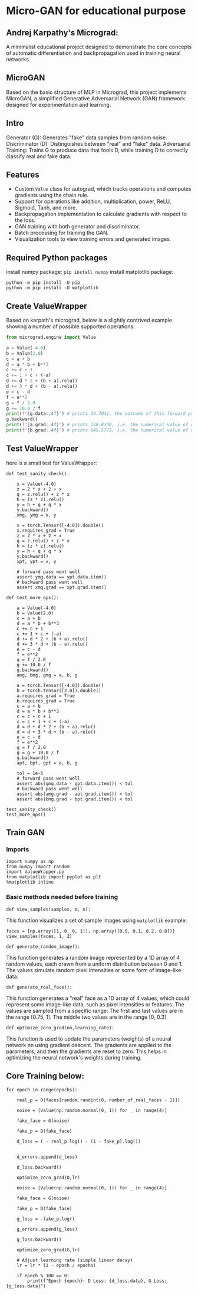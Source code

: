 # Micro-GAN for educational purpose
## Andrej Karpathy's Micrograd: 
A minimalist educational project designed to demonstrate the core concepts of automatic differentiation and backpropagation used in training neural networks. 
## MicroGAN
Based on the basic structure of MLP in Micrograd, this project implements MicroGAN, a simplified Generative Adversarial Network (GAN) framework designed for experimentation and learning. 
## Intro
Generator (G): Generates "fake" data samples from random noise.
Discriminator (D): Distinguishes between "real" and "fake" data.
Adversarial Training: Trains G to produce data that fools D, while training D to correctly classify real and fake data. 

## Features

- Custom `Value` class for autograd, which tracks operations and computes gradients using the chain rule.
- Support for operations like addition, multiplication, power, ReLU, Sigmoid, Tanh, and more.
- Backpropagation implementation to calculate gradients with respect to the loss.
- GAN training with both generator and discriminator.
- Batch processing for training the GAN.
- Visualization tools to view training errors and generated images.

## Required Python packages
install numpy package: 
`pip install numpy` 
install matplotlib package: 
```
python -m pip install -U pip
python -m pip install -U matplotlib
```
## Create ValueWrapper 

Based on karpath's micrograd, below is a slightly contrived example showing a number of possible supported operations:

```python
from micrograd.engine import Value

a = Value(-4.0)
b = Value(2.0)
c = a + b
d = a * b + b**3
c += c + 1
c += 1 + c + (-a)
d += d * 2 + (b + a).relu()
d += 3 * d + (b - a).relu()
e = c - d
f = e**2
g = f / 2.0
g += 10.0 / f
print(f'{g.data:.4f}') # prints 24.7041, the outcome of this forward pass
g.backward()
print(f'{a.grad:.4f}') # prints 138.8338, i.e. the numerical value of dg/da
print(f'{b.grad:.4f}') # prints 645.5773, i.e. the numerical value of dg/db
```


## Test ValueWrapper 
here is a small test for ValueWrapper: 
```
def test_sanity_check():

    x = Value(-4.0)
    z = 2 * x + 2 + x
    q = z.relu() + z * x
    h = (z * z).relu()
    y = h + q + q * x
    y.backward()
    xmg, ymg = x, y

    x = torch.Tensor([-4.0]).double()
    x.requires_grad = True
    z = 2 * x + 2 + x
    q = z.relu() + z * x
    h = (z * z).relu()
    y = h + q + q * x
    y.backward()
    xpt, ypt = x, y

    # forward pass went well
    assert ymg.data == ypt.data.item()
    # backward pass went well
    assert xmg.grad == xpt.grad.item()

def test_more_ops():

    a = Value(-4.0)
    b = Value(2.0)
    c = a + b
    d = a * b + b**3
    c += c + 1
    c += 1 + c + (-a)
    d += d * 2 + (b + a).relu()
    d += 3 * d + (b - a).relu()
    e = c - d
    f = e**2
    g = f / 2.0
    g += 10.0 / f
    g.backward()
    amg, bmg, gmg = a, b, g

    a = torch.Tensor([-4.0]).double()
    b = torch.Tensor([2.0]).double()
    a.requires_grad = True
    b.requires_grad = True
    c = a + b
    d = a * b + b**3
    c = c + c + 1
    c = c + 1 + c + (-a)
    d = d + d * 2 + (b + a).relu()
    d = d + 3 * d + (b - a).relu()
    e = c - d
    f = e**2
    g = f / 2.0
    g = g + 10.0 / f
    g.backward()
    apt, bpt, gpt = a, b, g

    tol = 1e-6
    # forward pass went well
    assert abs(gmg.data - gpt.data.item()) < tol
    # backward pass went well
    assert abs(amg.grad - apt.grad.item()) < tol
    assert abs(bmg.grad - bpt.grad.item()) < tol

test_sanity_check()
test_more_ops()
```

## Train GAN 
### Imports 
```
import numpy as np
from numpy import random
import ValueWrapper.py
from matplotlib import pyplot as plt
%matplotlib inline
```
### Basic methods needed before training
```
def view_samples(samples, m, n):
```
This function visualizes a set of sample images using `matplotlib`
example: 
```
faces = [np.array([1, 0, 0, 1]), np.array([0.9, 0.1, 0.2, 0.8])]
view_samples(faces, 1, 2)
```
```
def generate_random_image():
```
This function generates a random image represented by a 1D array of 4 random values, each drawn from a uniform distribution between 0 and 1. The values simulate random pixel intensities or some form of image-like data.
```
def generate_real_face():
```
This function generates a "real" face as a 1D array of 4 values, which could represent some image-like data, such as pixel intensities or features. The values are sampled from a specific range:
The first and last values are in the range [0.75, 1].
The middle two values are in the range [0, 0.3]
```
def optimize_zero_grad(nn,learning_rate):
``` 
This function is used to update the parameters (weights) of a neural network nn using gradient descent. The gradients are applied to the parameters, and then the gradients are reset to zero. This helps in optimizing the neural network's weights during training.

## Core Training below: 
```
for epoch in range(epochs):

    real_p = D(faces[random.randint(0, number_of_real_faces - 1)])

    noise = [Value(np.random.normal(0, 1)) for _ in range(4)]

    fake_face = G(noise)
    
    fake_p = D(fake_face)

    d_loss = ( - real_p.log() - (1 - fake_p).log()) 
   

    d_errors.append(d_loss)
    
    d_loss.backward()

    optimize_zero_grad(D,lr)

    noise = [Value(np.random.normal(0, 1)) for _ in range(4)] 

    fake_face = G(noise)
    
    fake_p = D(fake_face)

    g_loss = -fake_p.log()
    
    g_errors.append(g_loss)

    g_loss.backward()

    optimize_zero_grad(G,lr)
    
    # Adjust learning rate (simple linear decay)
    lr = lr * (1 - epoch / epochs)

    if epoch % 100 == 0:
        print(f"Epoch {epoch}: D Loss: {d_loss.data}, G Loss: {g_loss.data}")
```
